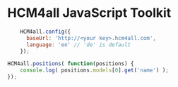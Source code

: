 # HCM4all JavaScript Toolkit

```JavaScript
    HCM4all.config({
      baseUrl: 'http://<your key>.hcm4all.com',
      language: 'en' // 'de' is default
    });

HCM4all.positions( function(positions) {
    console.log( positions.models[0].get('name') );
});
```
